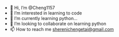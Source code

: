 - 👋 Hi, I’m @Cheng1157
- 👀 I’m interested in learning  to code
- 🌱 I’m currently learning python...
- 💞️ I’m looking to collaborate on  learning python
- 📫 How to reach me sherenichengetai@gmail.com

<!---
Cheng1157/Cheng1157 is a ✨ special ✨ repository because its `README.md` (this file) appears on your GitHub profile.
You can click the Preview link to take a look at your changes.
--->
